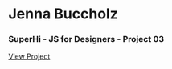 # Jenna Buccholz
### SuperHi - JS for Designers - Project 03

[View Project](https://delimac.github.io/jenna-buccholz)